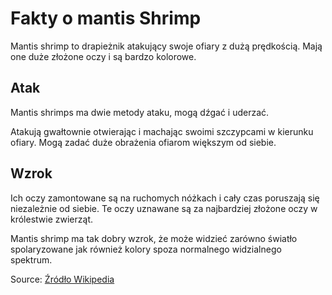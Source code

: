 <!DOCTYPE html>

<html>

  <head>

  <head/>
  <body>
  <h1>Fakty o mantis Shrimp</h1>
<p>Mantis shrimp to drapieżnik atakujący swoje ofiary z dużą prędkością. Mają one duże złożone oczy i są bardzo kolorowe.</p>
  <h2>Atak</h2>
  <p>Mantis shrimps ma dwie metody ataku, mogą dźgać i uderzać.</p>
  <p>Atakują gwałtownie otwierając i machając swoimi szczypcami w kierunku ofiary. Mogą zadać duże obrażenia ofiarom większym od siebie.</p>
  <h2>Wzrok</h2>
  <p>Ich oczy zamontowane są na ruchomych nóżkach i cały czas poruszają się niezależnie od siebie. Te oczy uznawane są za najbardziej złożone oczy w królestwie zwierząt.</p>
<p>Mantis shrimp ma tak dobry wzrok, że może widzieć zarówno światło spolaryzowane jak również kolory spoza normalnego widzialnego spektrum.</p>
  <p>Source: <a href="https://simple.wikipedia.org/wiki/Mantis_shrimp" target="_blank">
Źródło Wikipedia
  </p></a>

  <body/>
<html/>

